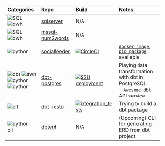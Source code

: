 | Categories              |      Repo            |           Build         | Notes                       |
|:------------------------|:---------------------|:------------------------|:----------------------------|
| ![SQL](https://img.shields.io/badge/Query-SQL-FFCE3E?style=flat-square&labelColor=14354C&logo=sql&logoColor=white) ![dwh](https://img.shields.io/badge/DWH-SqlServer-9cf?style=flat-square&logo=microsoftsqlserver&logoColor=white)|[sqlserver](https://github.com/datnguye/SQL-Server)| N/A | |
| ![SQL](https://img.shields.io/badge/Query-SQL-FFCE3E?style=flat-square&labelColor=14354C&logo=sql&logoColor=white) ![dwh](https://img.shields.io/badge/DWH-SqlServer-9cf?style=flat-square&logo=microsoftsqlserver&logoColor=white) |[mssql-num2words](https://github.com/datnguye/mssql-num2words)| N/A | |
| ![python](https://img.shields.io/badge/CLI-Python-FFCE3E?style=flat-square&labelColor=14354C&logo=python&logoColor=white) | [socialfeeder](https://github.com/datnguye/socialfeeder) | [![CircleCI](https://circleci.com/gh/datnguye/socialfeeder.svg?style=svg)](https://github.com/datnguye/socialfeeder#readme)| [`docker image`](https://hub.docker.com/repository/docker/tuiladat/socialfeeder), [`pip package`](https://pypi.org/project/socialfeeder/) available|
| ![dbt](https://img.shields.io/badge/ELT-dbt-FF694B?style=flat-square&logo=dbt&logoColor=FF694B) ![dwh](https://img.shields.io/badge/DWH-PostgreSQL-9cf?style=flat-square&logo=postgresql&logoColor=white) ![python](https://img.shields.io/badge/Orchestration-Prefect-green?style=flat-square&labelColor=14354C&logo=python&logoColor=white) ![python](https://img.shields.io/badge/API-Python-green?style=flat-square&labelColor=14354C&logo=python&logoColor=white)| [dbt-postgres](https://github.com/datnguye/dbt-postgres) | [![SSH deployment](https://github.com/datnguye/dbt-postgres/actions/workflows/ssh-to-server.yml/badge.svg?branch=main)](https://github.com/datnguye/dbt-postgres/actions/workflows/ssh-to-server.yml) | Playing data transformation with dbt in PostgreSQL.<br />- `Awesome dbt` API service |
| ![elt](https://img.shields.io/badge/ELT-dbt-FF694B?style=flat-square&logo=dbt&logoColor=FF694B) | [dbt-resto](https://github.com/datnguye/dbt-resto) | [![integration_tests](https://github.com/datnguye/dbt-resto/actions/workflows/main.yml/badge.svg)](https://github.com/datnguye/dbt-resto/actions/workflows/main.yml) | Trying to build a dbt package |
| ![python-cli](https://img.shields.io/badge/CLI-Python-FFCE3E?style=flat-square&labelColor=14354C&logo=python&logoColor=white) | [dbterd](https://github.com/datnguye/dbterd) | N/A | (Upcoming) CLI for generating ERD from dbt project |
